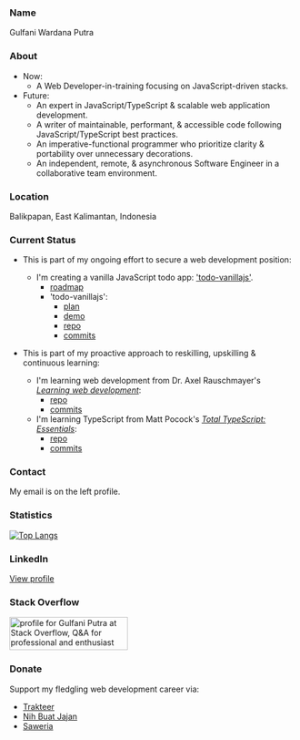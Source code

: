 ### Name

Gulfani Wardana Putra

### About

- Now: 
  - A Web Developer-in-training focusing on JavaScript-driven stacks.
- Future:
  - An expert in JavaScript/TypeScript & scalable web application development.
  - A writer of maintainable, performant, & accessible code following JavaScript/TypeScript best practices.
  - An imperative-functional programmer who prioritize clarity & portability over unnecessary decorations.
  - An independent, remote, & asynchronous Software Engineer in a collaborative team environment.

### Location

Balikpapan, East Kalimantan, Indonesia

### Current Status

- This is part of my ongoing effort to secure a web development position:
  - I'm creating a vanilla JavaScript todo app: ['todo-vanillajs'](https://github.com/gulfaniputra/todo-vanillajs). 
    - [roadmap](https://gist.github.com/gulfaniputra/75b6b13f6d25b6aafd7cbcb236ab35da)
    - 'todo-vanillajs':
      - [plan](https://gist.github.com/gulfaniputra/1ae2b68115cf8df5a614dbfe42e85ed6)
      - [demo](https://gulfaniputra.github.io/todo-vanillajs/)
      - [repo](https://github.com/gulfaniputra/todo-vanillajs)
      - [commits](https://github.com/gulfaniputra/todo-vanillajs/commits/main)

- This is part of my proactive approach to reskilling, upskilling & continuous learning:
  - I'm learning web development from Dr. Axel Rauschmayer's [_Learning web development_](https://2ality.com/2025/08/learning-web-dev-toc.html):
    - [repo](https://github.com/gulfaniputra/learning-web-dev)
    - [commits](https://github.com/gulfaniputra/learning-web-dev/commits/main)
  - I'm learning TypeScript from Matt Pocock's [_Total TypeScript: Essentials_](https://www.totaltypescript.com/books/total-typescript-essentials):
    - [repo](https://github.com/gulfaniputra/total-ts-essentials)
    - [commits](https://github.com/gulfaniputra/total-ts-essentials/commits/main)

### Contact

My email is on the left profile.

### Statistics

[![Top Langs](https://github-readme-stats.vercel.app/api/top-langs/?username=gulfaniputra)](https://github.com/anuraghazra/github-readme-stats)

### LinkedIn

[View profile](https://www.linkedin.com/in/gulfani-putra-04b254356/)

### Stack Overflow

<a href="https://stackoverflow.com/users/22807518/gulfani-putra"><img src="https://stackoverflow.com/users/flair/22807518.png" width="208" height="58" alt="profile for Gulfani Putra at Stack Overflow, Q&amp;A for professional and enthusiast programmers" title="profile for Gulfani Putra at Stack Overflow, Q&amp;A for professional and enthusiast programmers"></a>

### Donate

Support my fledgling web development career via:

- [Trakteer](https://trakteer.id/gulfaniputra)
- [Nih Buat Jajan](https://www.nihbuatjajan.com/gulfaniputra)
- [Saweria](https://saweria.co/gulfaniputra)
